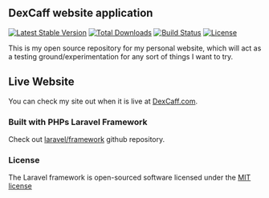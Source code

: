 ## DexCaff website application

[![Latest Stable Version](https://poser.pugx.org/laravel/framework/version.png)](https://packagist.org/packages/laravel/framework) [![Total Downloads](https://poser.pugx.org/laravel/framework/d/total.png)](https://packagist.org/packages/laravel/framework) [![Build Status](https://travis-ci.org/laravel/framework.png)](https://travis-ci.org/laravel/framework) [![License](https://poser.pugx.org/laravel/framework/license.png)](https://packagist.org/packages/laravel/framework)

This is my open source repository for my personal website, which will act as a testing ground/experimentation for any sort of things I want to try.

## Live Website

You can check my site out when it is live at [DexCaff.com](http://dexcaff.com/).

### Built with PHPs Laravel Framework

Check out [laravel/framework](http://github.com/laravel/framework) github repository.

### License

The Laravel framework is open-sourced software licensed under the [MIT license](http://opensource.org/licenses/MIT)
